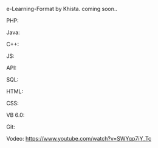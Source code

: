 e-Learning-Format by Khista. coming soon..

PHP:

Java: 

C++:

JS:

API:

SQL:

HTML:

CSS:

VB 6.0:

Git:

Vodeo: https://www.youtube.com/watch?v=SWYqp7iY_Tc
